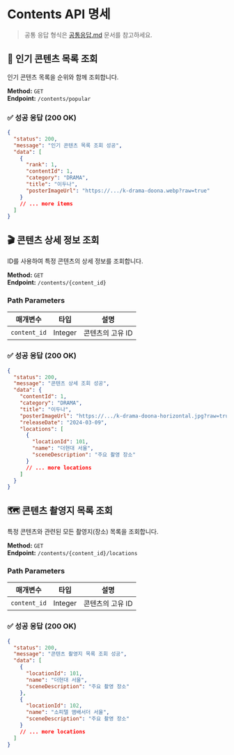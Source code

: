 # Contents API 명세

> 공통 응답 형식은 [공통응답.md](./공통응답.md) 문서를 참고하세요.

## 🍿 인기 콘텐츠 목록 조회

인기 콘텐츠 목록을 순위와 함께 조회합니다.

**Method:** `GET`  
**Endpoint:** `/contents/popular`

### ✅ 성공 응답 (200 OK)

```json
{
  "status": 200,
  "message": "인기 콘텐츠 목록 조회 성공",
  "data": [
    {
      "rank": 1,
      "contentId": 1,
      "category": "DRAMA",
      "title": "이두나",
      "posterImageUrl": "https://.../k-drama-doona.webp?raw=true"
    }
    // ... more items
  ]
}
```

## 🎬 콘텐츠 상세 정보 조회

ID를 사용하여 특정 콘텐츠의 상세 정보를 조회합니다.

**Method:** `GET`  
**Endpoint:** `/contents/{content_id}`

### Path Parameters

| 매개변수     | 타입    | 설명             |
| ------------ | ------- | ---------------- |
| `content_id` | Integer | 콘텐츠의 고유 ID |

### ✅ 성공 응답 (200 OK)

```json
{
  "status": 200,
  "message": "콘텐츠 상세 조회 성공",
  "data": {
    "contentId": 1,
    "category": "DRAMA",
    "title": "이두나",
    "posterImageUrl": "https://.../k-drama-doona-horizontal.jpg?raw=true",
    "releaseDate": "2024-03-09",
    "locations": [
      {
        "locationId": 101,
        "name": "더현대 서울",
        "sceneDescription": "주요 촬영 장소"
      }
      // ... more locations
    ]
  }
}
```

## 🗺️ 콘텐츠 촬영지 목록 조회

특정 콘텐츠와 관련된 모든 촬영지(장소) 목록을 조회합니다.

**Method:** `GET`  
**Endpoint:** `/contents/{content_id}/locations`

### Path Parameters

| 매개변수     | 타입    | 설명             |
| ------------ | ------- | ---------------- |
| `content_id` | Integer | 콘텐츠의 고유 ID |

### ✅ 성공 응답 (200 OK)

```json
{
  "status": 200,
  "message": "콘텐츠 촬영지 목록 조회 성공",
  "data": [
    {
      "locationId": 101,
      "name": "더현대 서울",
      "sceneDescription": "주요 촬영 장소"
    },
    {
      "locationId": 102,
      "name": "소피텔 앰배서더 서울",
      "sceneDescription": "주요 촬영 장소"
    }
    // ... more locations
  ]
}
```
